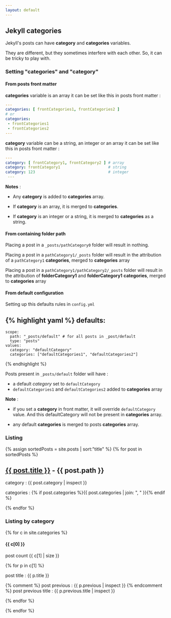```yaml
---
layout: default
---
```

## Jekyll categories

Jekyll's posts can have **category** and **categories** variables.

They are different, but they sometimes interfere with each other. So, it can be tricky to play with.

### Setting "categories" and "category"

#### From posts front matter

**categories** variable is an array it can be set like this in posts front matter :

``` yaml
---
categories: [ frontCategories1, frontCategories2 ]
# or
categories:
 - frontCategories1
 - frontCategories2
---
```

**category** variable can be a string, an integer or an array it can be set like this in posts front matter :

``` yaml
---
category: [ frontCategory1, frontCategory2 ] # array
category: frontCategory1                     # string
category: 123                                # integer
 ---
```

**Notes** :

 - Any **category** is added to **categories** array.

 - If **category** is an array, it is merged to **categories**.

 - If **category** is an integer or a string, it is merged to **categories** as a string.


#### From containing folder path

Placing a post in a `_posts/pathCategory0` folder will result in nothing.

Placing a post in a `pathCategory1/_posts` folder will result in the attribution of a `pathCategory1` **categories**, merged to **categories** array

Placing a post in a `pathCategory1/pathCategory2/_posts` folder will result in the attribution of **folderCategory1** and **folderCategory1** **categories**, merged to **categories** array

#### From default configuration

Setting up this defaults rules in `config.yml`

{% highlight yaml %}
defaults:
  -
    scope:
      path: "_posts/default" # for all posts in _post/default
      type: "posts"
    values:
      category: "defaultCategory"
      categories: ["defaultCategories1", "defaultCategories2"]
{% endhighlight %}

Posts present in `_posts/default` folder will have :

 - a default *category* set to `defaultCategory`
 - `defaultCategories1` and `defaultCategories2` added to **categories** array

**Note** :

 - if you set a **category** in front matter, it will override `defaultCategory` value. And this defaultCategory will not be present in **categories** array.

 - any default **categories** is merged to posts **categories** array.

### Listing

{% assign sortedPosts = site.posts | sort:"title" %}
{% for post in sortedPosts %}
<h2><a href="{{ post.url }}">{{ post.title }}</a> - {{ post.path }}</h2>
<p>category : {{ post.category | inspect }}</p>
<p>categories : {% if post.categories %}{{ post.categories | join: ", " }}{% endif %}</p>
{% endfor %}

### Listing by category

{% for c in site.categories %}

#### {{ c[0] }}

post count  {{ c[1] | size }}

{% for p in c[1] %}

post title : {{ p.title }}

{% comment %}
post previous : {{ p.previous | inspect }}
{% endcomment %}
post previous title : {{ p.previous.title | inspect }}

{% endfor %}

{% endfor %}



